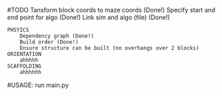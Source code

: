 #TODO 
    Tansform block coords to maze coords (Done!)
    Specify start and end point for algo (Done!)
    Link sim and algo (file) (Done!)


    PHSYICS
        Dependency graph (Done!)
        Build order (Done!)
        Ensure structure can be built (no overhangs over 2 blocks)
    ORIENTATION
        ahhhhh
    SCAFFOLDING
        ahhhhhh



#USAGE:
run main.py